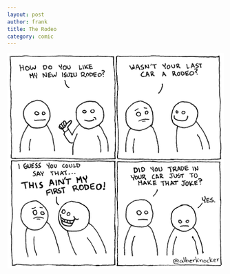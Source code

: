 ```yaml
---
layout: post
author: frank
title: The Rodeo
category: comic
---
```

!['The Rodeo'](/img/comics/160308_rodeo.png "And it was worth it.")